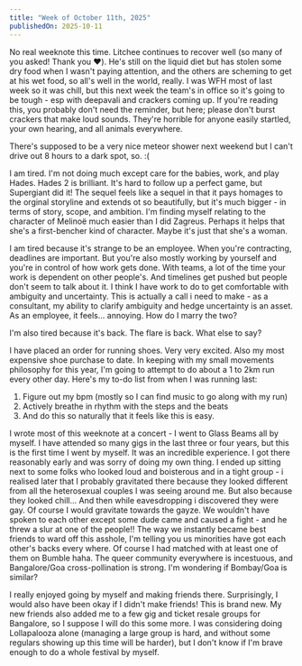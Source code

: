 ```yaml
---
title: "Week of October 11th, 2025"
publishedOn: 2025-10-11
---
```


No real weeknote this time. Litchee continues to recover well (so many of you asked! Thank you ❤️). He's still on the liquid diet but has stolen some dry food when I wasn't paying attention, and the others are scheming to get at his wet food, so all's well in the world, really. I was WFH most of last week so it was chill, but this next week the team's in office so it's going to be tough - esp with deepavali and crackers coming up. If you're reading this, you probably don't need the reminder, but here; please don't burst crackers that make loud sounds. They're horrible for anyone easily startled, your own hearing, and all animals everywhere.

There's supposed to be a very nice meteor shower next weekend but I can't drive out 8 hours to a dark spot, so. :(

I am tired. I'm not doing much except care for the babies, work, and play Hades. Hades 2 is brilliant. It's hard to follow up a perfect game, but Supergiant did it! The sequel feels like a sequel in that it pays homages to the orginal storyline and extends ot so beautifully, but it's much bigger - in terms of story, scope, and ambition. I'm finding myself relating to the character of Melinoë much easier than I did Zagreus. Perhaps it helps that she's a first-bencher kind of character. Maybe it's just that she's a woman.

I am tired because it's strange to be an employee. When you're contracting, deadlines are important. But you're also mostly working by yourself and you're in control of how work gets done. With teams, a lot of the time your work is dependent on other people's. And timelines get pushed but people don't seem to talk about it. I think I have work to do to get comfortable with ambiguity and uncertainty. This is actually a call i need to make - as a consultant, my ability to clarify ambiguity and hedge uncertainty is an asset. As an employee, it feels... annoying. How do I marry the two?

I'm also tired because it's back. The flare is back. What else to say?

I have placed an order for running shoes. Very very excited. Also my most expensive shoe purchase to date. In keeping with my small movements philosophy for this year, I'm going to attempt to do about a 1 to 2km run every other day. Here's my to-do list from when I was running last:

1. Figure out my bpm (mostly so I can find music to go along with my run)
2. Actively breathe in rhythm with the steps and the beats
3. And do this so naturally that it feels like this is easy.

I wrote most of this weeknote at a concert - I went to Glass Beams all by myself. I have attended so many gigs in the last three or four years, but this is the first time I went by myself. It was an incredible experience. I got there reasonably early and was sorry of doing my own thing. I ended up sitting next to some folks who looked loud and boisterous and in a tight group - i realised later that I probably gravitated there because they looked different from all the heterosexual couples I was seeing around me. But also because they looked chill... And then while eavesdropping i discovered they were gay. Of course I would gravitate towards the gayze. We wouldn't have spoken to each other except some dude came and caused a fight - and he threw a slur at one of the people!! The way we instantly became best friends to ward off this asshole, I'm telling you us minorities have got each other's backs every where. Of course I had matched with at least one of them on Bumble haha. The queer community everywhere is incestuous, and Bangalore/Goa cross-pollination is strong. I'm wondering if Bombay/Goa is similar?

I really enjoyed going by myself and making friends there. Surprisingly, I would also have been okay if I didn't make friends! This is brand new. My new friends also added me to a few gig and ticket resale groups for Bangalore, so I suppose I will do this some more. I was considering doing Lollapalooza alone (managing a large group is hard, and without some regulars showing up this time will be harder), but I don't know if I'm brave enough to do a whole festival by myself.
